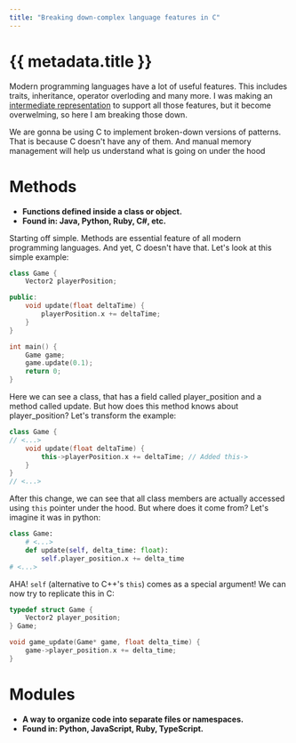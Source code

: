 ```yaml
---
title: "Breaking down-complex language features in C"
---
```

# {{ metadata.title }}
Modern programming languages have a lot of useful features.
This includes traits, inheritance, operator overloding and many more.
I was making an [intermediate representation](https://github.com/InfiniteCoder01/OrCo) to support all those features,
but it become overwelming, so here I am breaking those down.

We are gonna be using C to implement broken-down versions of patterns.
That is because C doesn't have any of them. And manual memory management
will help us understand what is going on under the hood

# Methods
- **Functions defined inside a class or object.**
- **Found in: Java, Python, Ruby, C#, etc.**

Starting off simple. Methods are essential feature of all modern programming languages.
And yet, C doesn't have that. Let's look at this simple example:
```C++
class Game {
    Vector2 playerPosition;

public:
    void update(float deltaTime) {
        playerPosition.x += deltaTime;
    }
}

int main() {
    Game game;
    game.update(0.1);
    return 0;
}
```
Here we can see a class, that has a field called player_position and a method called update.
But how does this method knows about player_position? Let's transform the example:
```C++
class Game {
// <...>
    void update(float deltaTime) {
        this->playerPosition.x += deltaTime; // Added this->
    }
}
// <...>
```

After this change, we can see that all class members are actually accessed using `this` pointer under the hood.
But where does it come from? Let's imagine it was in python:
```Python
class Game:
    # <...>
    def update(self, delta_time: float):
        self.player_position.x += delta_time
# <...>
```

AHA! `self` (alternative to C++'s `this`) comes as a special argument!
We can now try to replicate this in C:
```C
typedef struct Game {
    Vector2 player_position;
} Game;

void game_update(Game* game, float delta_time) {
    game->player_position.x += delta_time;
}
```

# Modules
- **A way to organize code into separate files or namespaces.**
- **Found in: Python, JavaScript, Ruby, TypeScript.**
